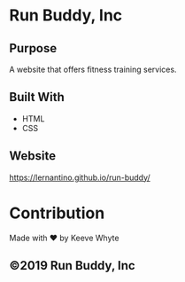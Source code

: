 # Run Buddy, Inc

## Purpose
A website that offers fitness training services. 

## Built With
* HTML
* CSS

## Website
https://lernantino.github.io/run-buddy/


# Contribution
Made with ❤️ by Keeve Whyte

## ©️2019 Run Buddy, Inc

